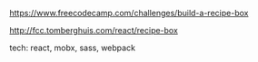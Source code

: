 https://www.freecodecamp.com/challenges/build-a-recipe-box

http://fcc.tomberghuis.com/react/recipe-box

tech: react, mobx, sass, webpack


